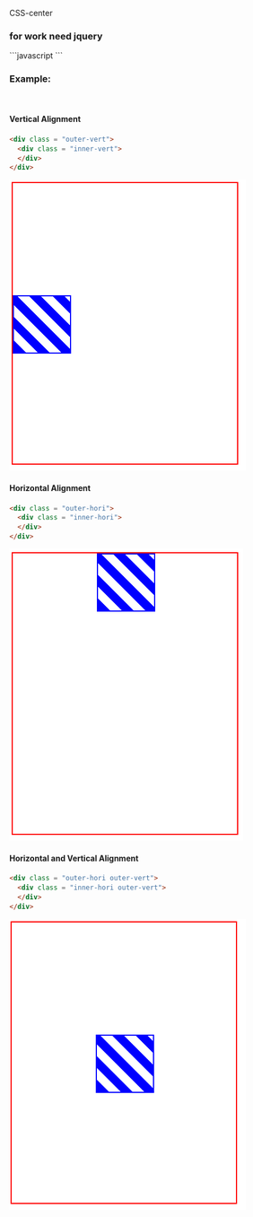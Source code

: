  CSS-center

<h3>for work need jquery</h3>
```javascript
<script src = "https://cdnjs.cloudflare.com/ajax/libs/jquery/3.3.1/jquery.min.js"></script>
```
<h3>Example:</h3>
<br>
<h4>Vertical Alignment</h4>

```html
<div class = "outer-vert">
  <div class = "inner-vert">
  </div>
</div>
```
<img src = "img/hori.png">


<h4>Horizontal Alignment</h4>

```html
<div class = "outer-hori">
  <div class = "inner-hori">
  </div>
</div>
```
<img src = "img/vert.png">



<h4>Horizontal and Vertical Alignment</h4>
 
```html
<div class = "outer-hori outer-vert">
  <div class = "inner-hori outer-vert">
  </div>
</div>
```
<img src = "img/vert-hori.png">
